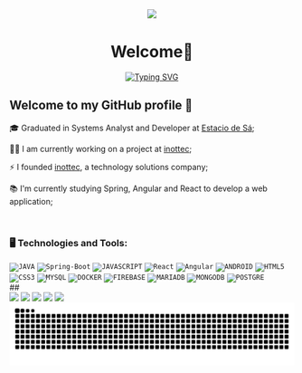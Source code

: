 <div align="center">
    <img src="https://capsule-render.vercel.app/api?animation=fadeIn&type=waving&color=gradient&height=200&fontAlignY=40"/>
</div>
<h1 align="center"> Welcome👋</h1>

<div align="center">
   <a href="https://git.io/typing-svg"><img src="https://readme-typing-svg.demolab.com?font=lato&size=25&pause=1000&color=87F738&center=true&vCenter=true&random=false&width=435&lines=I+am+a+full+stack+Developer;I+am+a+system+Developer;I+am+an+App+Developer;I+am+an+Open+Source+Enthusiast" alt="Typing SVG" /></a>
</div>

## Welcome to my GitHub profile 👋
<div display="inline-block">
 <p align="left">🎓 Graduated in Systems Analyst and Developer at <a href="https://estacio.br/">Estacio de Sá</a>;</p>
 <p align="left">🧑‍💻 I am currently working on a project at <a href="https://www.inottec.com.br/">inottec</a>;</p>
 <p align="left">⚡ I founded <a href="https://www.inottec.com.br/">inottec</a>, a technology solutions company;</p>
 <p align="left">📚 I'm currently studying Spring, Angular and React to develop a web application;</p>
</div>
</br>

### 🖥️ Technologies and Tools: 
<div>
<code><img width="34px" src="https://i.imgur.com/AOYPE8i.png" title = "JAVA"/></code>
<code><img width="34px" src="https://i.imgur.com/CPRjfzd.png" title = "Spring-Boot"/></code>
<code><img width="34px" src="https://i.imgur.com/M60wzYS.png" title = "JAVASCRIPT"/></code>
<code><img width="34px" src="https://i.imgur.com/tayJhSd.png" title = "React"/></code>
<code><img width="34px" src="https://i.imgur.com/p5EyonE.png" title = "Angular"/></code>
<code><img width="34px" src="https://i.imgur.com/jD5BerR.png" title = "ANDROID"/></code>
<code><img width="34px" src="https://i.imgur.com/tqTqKer.png" title = "HTML5"/></code>
<code><img width="34px" src="https://i.imgur.com/To34tSt.png" title = "CSS3"/></code>
<code><img width="34px" src="https://i.imgur.com/SqRO0Ul.png" title = "MYSQL"/></code>    
<code><img width="34px" src="https://i.imgur.com/aEXtxVP.png" title = "DOCKER"/></code>   
<code><img width="34px" src="https://i.imgur.com/zB7TyEF.png" title = "FIREBASE"/></code> 
<code><img width="34px" src="https://i.imgur.com/qMVjPdh.png" title = "MARIADB"/></code> 
<code><img width="34px" src="https://i.imgur.com/hNS6JzP.png" title = "MONGODB"/></code> 
<code><img width="34px" src="https://i.imgur.com/xqUoxhI.png" title = "POSTGRE"/></code> 
 </div> 
  ## 
<div>
  <a href="https://www.linkedin.com/in/felipe-silva-0006b11ab" target="_blank"><img src="https://img.shields.io/badge/-LinkedIn-%230077B5?style=for-the-badge&logo=linkedin&logoColor=white" target="_blank"></a> 
  <a href = "mailto:felipe.silva414897@gmail.com"><img src="https://img.shields.io/badge/-Gmail-%23333?style=for-the-badge&logo=gmail&logoColor=white" target="_blank"></a>
  <a href= "https://discord.gg"><img src="https://img.shields.io/badge/Discord-7289DA?style=for-the-badge&logo=discord&logoColor=white" target="_blank"></a> 
  <a href= "https://inottec.com.br/felipe/"><img src="https://user-images.githubusercontent.com/63815922/205277493-470a46d6-968a-492a-abc9-cb08073982bb.png" target="_blank"></a>
  <a href= "https://inottec.com.br/"><img src="https://user-images.githubusercontent.com/63815922/205286127-493bab79-1336-44dd-be70-959d9c8e90b0.png" target="_blank"></a>
    
<picture>
  <source media="(prefers-color-scheme: dark)" srcset="https://raw.githubusercontent.com/Felipe-S-O/Felipe-S-O/2fcd2f35aaecaa351164670576e9099a912bedb0/github-contribution-grid-snake-dark.svg">
  <source media="(prefers-color-scheme: light)" srcset="https://raw.githubusercontent.com/Felipe-S-O/Felipe-S-O/2fcd2f35aaecaa351164670576e9099a912bedb0/github-contribution-grid-snake.svg">
  <img alt="github contribution grid snake animation" src="https://raw.githubusercontent.com/Felipe-S-O/Felipe-S-O/2fcd2f35aaecaa351164670576e9099a912bedb0/github-contribution-grid-snake-dark.svg">
</picture>
</div>
 
